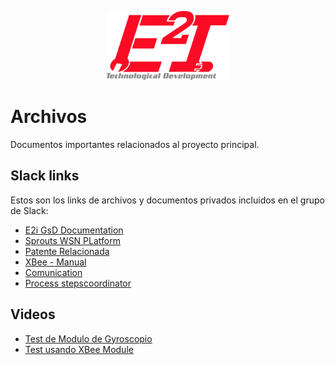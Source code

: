 <p align="center"><img src="../Recursos/imagenes/Logo_Final.png" width="196px"><p>

# Archivos
Documentos importantes relacionados al proyecto principal.

## Slack links

Estos son los links de archivos y documentos privados incluidos en el grupo de Slack:
- [E2i GsD Documentation](https://getsdetection.slack.com/files/UNSR5S7AP/FP6HZ6RD4/e2i_get_system_detection.pdf)
- [Sprouts WSN PLatform](https://getsdetection.slack.com/files/UNSR5S7AP/FNRJP25QS/4a3488f2b7585e5e8e878c326d671e4b619c.pdf)
- [Patente Relacionada](https://getsdetection.slack.com/files/UNSR5S7AP/FP43AN65A/us20180298589a1.pdf)
- [XBee - Manual](https://getsdetection.slack.com/files/UNSR5S7AP/FT7H33EHY/-the_hands-on_xbee_lab_manual-newnes__2012_.pdf)
- [Comunication](https://getsdetection.slack.com/files/UP6HSNE7Q/F010C770329/2_communication_detection_protocol.pdf)
- [Process stepscoordinator](https://getsdetection.slack.com/files/UP6HSNE7Q/F01122Y82TY/process_stepscoordinator.pdf)

## Videos
- [Test de Modulo de Gyroscopio](https://getsdetection.slack.com/files/UP6HSNE7Q/FPQGN2QH4/20191021_183038.mp4)
- [Test usando XBee Module](https://getsdetection.slack.com/files/UP6HSNE7Q/)
